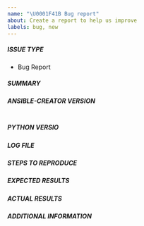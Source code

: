 ```yaml
---
name: "\U0001F41B Bug report"
about: Create a report to help us improve
labels: bug, new
---
```


##### ISSUE TYPE

- Bug Report

##### SUMMARY

<!-- Briefly describe the problem. -->

##### ANSIBLE-CREATOR VERSION

<!--- Paste, BELOW THIS COMMENT, verbatim output from "ansible-navigator --version" between quotes below -->

```

```

##### PYTHON VERSIO

<!--- Paste output from `python --version` -->

##### LOG FILE

<!--- Paste relevant logs from the ansible-creator
      log file preferably after setting the log-level to `debug`,
      under the prompt line.
      **HINT:** You can paste https://gist.github.com links for larger files..-->

##### STEPS TO REPRODUCE

<!-- Please describe exactly how to reproduce the problem. -->

##### EXPECTED RESULTS

<!-- What did you expect to happen when running the steps above? -->

##### ACTUAL RESULTS

<!-- What actually happened? -->

##### ADDITIONAL INFORMATION

<!-- Include any links screenshots or other
additional information -->
